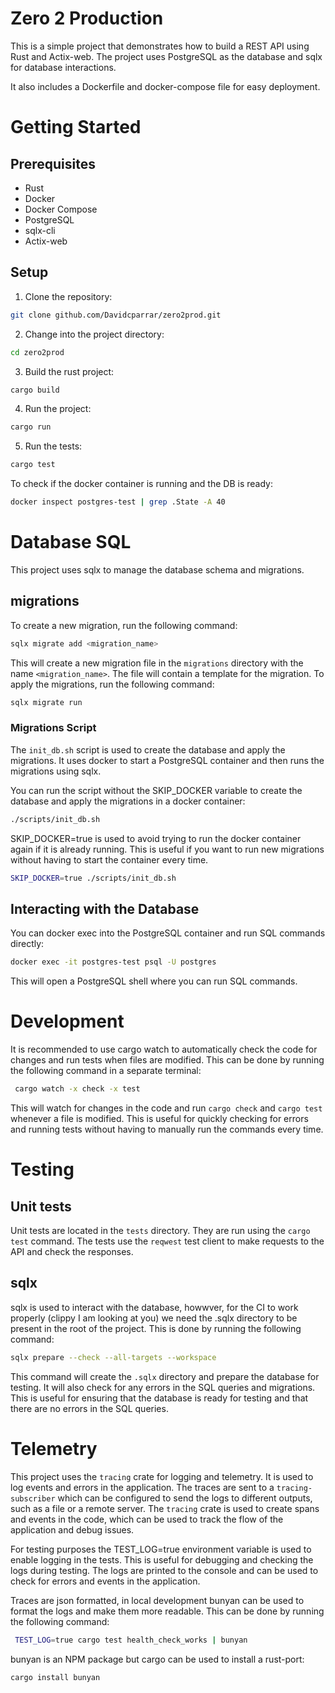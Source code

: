 # Zero 2 Production

This is a simple project that demonstrates how to build a REST API using Rust and Actix-web. The project uses PostgreSQL as the database and sqlx for database interactions.

It also includes a Dockerfile and docker-compose file for easy deployment.

# Getting Started

## Prerequisites

- Rust
- Docker
- Docker Compose
- PostgreSQL
- sqlx-cli
- Actix-web

## Setup

1. Clone the repository:

```bash
git clone github.com/Davidcparrar/zero2prod.git
```

2. Change into the project directory:

```bash
cd zero2prod
```

3. Build the rust project:

```bash
cargo build
```
4. Run the project:

```bash
cargo run
```
5. Run the tests:

```bash
cargo test
```

To check if the docker container is running and the DB is ready:

```bash
docker inspect postgres-test | grep .State -A 40
```

# Database SQL 

This project uses sqlx to manage the database schema and migrations.

## migrations
To create a new migration, run the following command:

```bash
sqlx migrate add <migration_name>
```

This will create a new migration file in the `migrations` directory with the name `<migration_name>`. The file will contain a template for the migration.
To apply the migrations, run the following command:

```bash
sqlx migrate run
```

### Migrations Script

The `init_db.sh` script is used to create the database and apply the migrations. It uses docker to start a PostgreSQL container and then runs the migrations using sqlx.

You can run the script without the SKIP_DOCKER variable to create the database and apply the migrations in a docker container:

```bash
./scripts/init_db.sh
```

SKIP_DOCKER=true is used to avoid trying to run the docker container again if it is already running. This is useful if you want to run new migrations without having to start the container every time.

```bash
SKIP_DOCKER=true ./scripts/init_db.sh
```

## Interacting with the Database

You can docker exec into the PostgreSQL container and run SQL commands directly:

```bash
docker exec -it postgres-test psql -U postgres
```

This will open a PostgreSQL shell where you can run SQL commands.


# Development

It is recommended to use cargo watch to automatically check the code for changes and run tests when files are modified. This can be done by running the following command in a separate terminal:

```bash
 cargo watch -x check -x test
```
This will watch for changes in the code and run `cargo check` and `cargo test` whenever a file is modified. This is useful for quickly checking for errors and running tests without having to manually run the commands every time.

# Testing
## Unit tests
Unit tests are located in the `tests` directory. They are run using the `cargo test` command. The tests use the `reqwest` test client to make requests to the API and check the responses.

## sqlx

sqlx is used to interact with the database, howwver, for the CI to work properly (clippy I am looking at you) we need the .sqlx directory to be present in the root of the project. This is done by running the following command:

```bash
sqlx prepare --check --all-targets --workspace
```

This command will create the `.sqlx` directory and prepare the database for testing. It will also check for any errors in the SQL queries and migrations. This is useful for ensuring that the database is ready for testing and that there are no errors in the SQL queries.

# Telemetry

This project uses the `tracing` crate for logging and telemetry. It is used to log events and errors in the application. The traces are sent to a `tracing-subscriber` which can be configured to send the logs to different outputs, such as a file or a remote server. The `tracing` crate is used to create spans and events in the code, which can be used to track the flow of the application and debug issues.

For testing purposes the TEST_LOG=true environment variable is used to enable logging in the tests. This is useful for debugging and checking the logs during testing. The logs are printed to the console and can be used to check for errors and events in the application.

Traces are json formatted, in local development bunyan can be used to format the logs and make them more readable. This can be done by running the following command:

```bash
 TEST_LOG=true cargo test health_check_works | bunyan
```

bunyan is an NPM package but cargo can be used to install a rust-port:

```bash
cargo install bunyan
```

